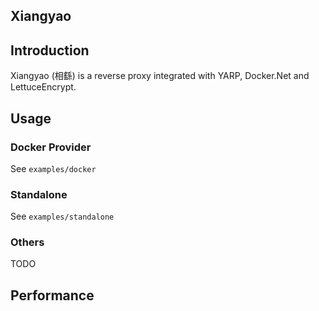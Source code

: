 Xiangyao
---

## Introduction
Xiangyao (相繇) is a reverse proxy integrated with YARP, Docker.Net and LettuceEncrypt.

## Usage

### Docker Provider
See `examples/docker`

### Standalone
See `examples/standalone`

### Others
TODO

## Performance
